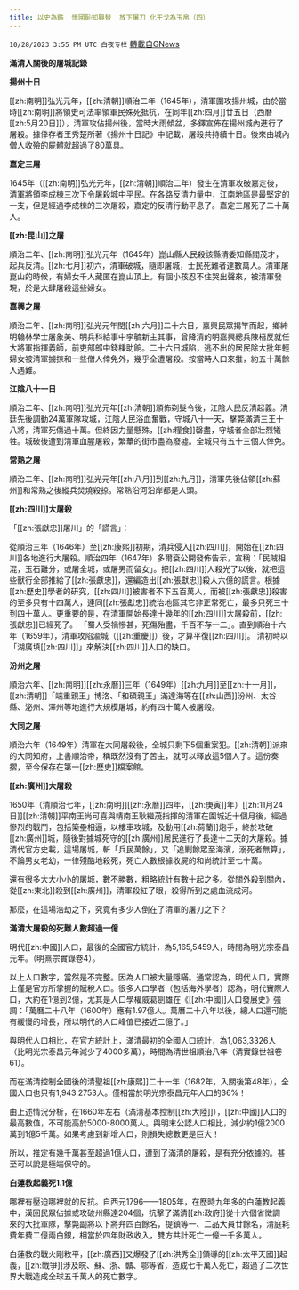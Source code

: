 ```yaml
---
title: 以史為鑑  憶國恥知興替  放下屠刀 化干戈為玉帛（四）
---
```

`10/28/2023 3:55 PM UTC 白夜专栏` [轉載自GNews](https://gnews.org/articles/1892644)

**滿清入關後的屠城記錄**

**揚州十日**

[[zh:南明]]弘光元年，[[zh:清朝]]順治二年（1645年），清軍圍攻揚州城，由於當時[[zh:南明]]將領史可法率領軍民殊死抵抗，在同年[[zh:四月]]廿五日（西曆[[zh:5月20日]]），清軍攻佔揚州後，當時大雨傾盆，多鐸宣佈在揚州城內進行了屠殺。據倖存者王秀楚所著《揚州十日記》中記載，屠殺共持續十日。後來由城內僧人收殮的屍體就超過了80萬具。

**嘉定三屠**

1645年（[[zh:南明]]弘光元年，[[zh:清朝]]順治二年）發生在清軍攻破嘉定後，清軍將領李成棟三次下令屠殺城中平民。在各路反清力量中，江南地區是最堅定的一支，但是經過李成棟的三次屠殺，嘉定的反清行動平息了。嘉定三屠死了二十萬人。

**[[zh:昆山]]之屠**

順治二年、[[zh:南明]]弘光元年（1645年）崑山縣人民殺該縣清委知縣閻茂才，起兵反清。[[zh:七月]]初六，清軍破城，隨即屠城，士民死難者達數萬人。清軍屠崑山的時候，有婦女千人藏匿在崑山頂上。有個小孩忍不住哭出聲來，被清軍發現，於是大肆屠殺這些婦女。

**嘉興之屠**

順治二年、[[zh:南明]]弘光元年閏[[zh:六月]]二十六日，嘉興民眾揭竿而起，鄉紳明翰林學士屠象美、明兵科給事中李毓新主其事，曾降清的明嘉興總兵陳梧反就任大將軍指揮義師，前吏部郎中錢棅助餉。二十六日城陷，逃不出的居民除大批年輕婦女被清軍擄掠和一些僧人倖免外，幾乎全遭屠殺。按當時人口來推，約五十萬餘人遇難。

**江陰八十一日**

順治二年、[[zh:南明]]弘光元年[[zh:清朝]]頒佈剃髮令後，江陰人民反清起義。清廷先後調動24萬軍隊攻城，江陰人民浴血奮戰，守城八十一天，擊斃滿清三王十八將，清軍死傷過十萬。但終因力量懸殊，[[zh:糧食]]罄盡，守城者全部壯烈犧牲。城破後遭到清軍血腥屠殺，繁華的街市盡為廢墟。全城只有五十三個人倖免。

**常熟之屠**

順治二年、[[zh:南明]]弘光元年[[zh:八月]]到[[zh:九月]]，清軍先後佔領[[zh:蘇州]]和常熟之後縱兵焚燒殺掠。常熟沿河沿岸都是人頭。

**[[zh:四川]]大屠殺**

「[[zh:張獻忠]]屠川」的「謊言」：

從順治三年（1646年）至[[zh:康熙]]初期，清兵侵入[[zh:四川]]，開始在[[zh:四川]]各地進行大屠殺。順治四年（1647年）多爾袞公開發佈告示，宣稱：「民賊相混，玉石難分，或屠全城，或屠男而留女」。把[[zh:四川]]人殺光了以後，就把這些獸行全部推給了[[zh:張獻忠]]，還編造出[[zh:張獻忠]]殺人六億的謊言。根據[[zh:歷史]]學者的研究，[[zh:四川]]被害者不下五百萬人，而被[[zh:張獻忠]]殺害的至多只有十四萬人，連同[[zh:張獻忠]]統治地區其它非正常死亡，最多只死三十到四十萬人。更重要的是，在清軍開始長達十幾年的[[zh:四川]]大屠殺前，[[zh:張獻忠]]已經死了。 「蜀人受禍慘甚，死傷殆盡，千百不存一二」。直到順治十六年（1659年），清軍攻陷渝城（[[zh:重慶]]）後，才算平復[[zh:四川]]。 清初時以「湖廣填[[zh:四川]]」來解決[[zh:四川]]人口的缺口。

**汾州之屠**

順治六年、[[zh:南明]][[zh:永曆]]三年（1649年）[[zh:九月]]至[[zh:十一月]]，[[zh:清朝]]「端重親王」博洛、「和碩親王」滿達海等在[[zh:山西]]汾州、太谷縣、泌州、澤州等地進行大規模屠城，約有四十萬人被屠殺。

**大同之屠**

順治六年（1649年）清軍在大同屠殺後，全城只剩下5個重案犯。[[zh:清朝]]派來的大同知府，上書順治帝，稱既然沒有了苦主，就可以釋放這5個人了。這份奏摺，至今保存在第一[[zh:歷史]]檔案館。

**[[zh:廣州]]大屠殺**

1650年（清順治七年，[[zh:南明]][[zh:永曆]]四年，[[zh:庚寅]]年）[[zh:11月24日]][[zh:清朝]]平南王尚可喜與靖南王耿繼茂指揮的清軍在圍城近十個月後，經過慘烈的戰鬥，包括築壘相逼，以樓車攻城，及動用[[zh:荷蘭]]炮手，終於攻破[[zh:廣州]]城，隨後對據城死守的[[zh:廣州]]居民進行了長達十二天的大屠殺。據清代官方史載，這場屠城，斬「兵民萬餘」，又「追剿餘眾至海濱，溺死者無算」，不論男女老幼，一律殘酷地殺死，死亡人數根據收屍的和尚統計至七十萬。

還有很多大大小小的屠城，數不勝數，粗略統計有數十起之多。從關外殺到關內，從[[zh:東北]]殺到[[zh:廣州]]，清軍殺紅了眼，殺得所到之處血流成河。

那麼，在這場浩劫之下，究竟有多少人倒在了清軍的屠刀之下？

**滿清大屠殺的死難人數超過一億**

明代[[zh:中國]]人口，最後的全國官方統計，為5,165,5459人，時間為明光宗泰昌元年。（明熹宗實錄卷4）。

以上人口數字，當然是不完整。因為人口被大量隱瞞。通常認為，明代人口，實際上僅是官方所掌握的賦稅人口。很多人口學者（包括海外學者）認為，明代實際人口，大約在1億到2億，尤其是人口學權威葛劍雄在《[[zh:中國]]人口發展史》強調：「萬曆二十八年（1600年）應有1.97億人。萬曆二十八年以後，總人口還可能有緩慢的增長，所以明代的人口峰值已接近二億了。」

與明代人口相比，在官方統計上，滿清最初的全國人口統計，為1,063,3326人（比明光宗泰昌元年減少了4000多萬），時間為清世祖順治八年（清實錄世祖卷61）。

而在滿清控制全國後的清聖祖[[zh:康熙]]二十一年（1682年，入關後第48年），全國人口也只有1,943.2753人。僅相當於明光宗泰昌元年人口的36%！

由上述情況分析，在1660年左右（滿清基本控制[[zh:大陸]]），[[zh:中國]]人口的最高數值，不可能高於5000-8000萬人。與明末公認人口相比，減少約1億2000萬到1億5千萬。如果考慮到新增人口，則損失總數更是巨大！

所以，推定有幾千萬甚至超過1億人口，遭到了滿清的屠殺，是有充分依據的。甚至可以說是極端保守的。

**白蓮教起義死1.1億**

哪裡有壓迫哪裡就的反抗。自西元1796——1805年，在歷時九年多的白蓮教起義中，漢回民眾佔據或攻破州縣達204個，抗擊了滿清[[zh:政府]]從十六個省徴調 來的大批軍隊，擊斃副將以下將弁四百餘名，提鎮等一、二品大員廿餘名，清庭耗費年費二億兩白銀，相當於四年財政收入，雙方共計死亡一億一千多萬人。

白蓮教的戰火剛敉平，[[zh:廣西]]又爆發了[[zh:洪秀全]]領導的[[zh:太平天國]]起義，[[zh:戰爭]]涉及皖、蘇、浙、贛、鄂等省，造成七千萬人死亡，超過了二次世界大戰造成全球五千萬人的死亡數字。

